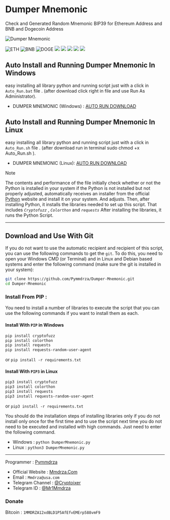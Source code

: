 # Dumper Mnemonic
Check and Generated Random Mnemonic BIP39 for Ethereum Address and BNB and Dogecoin Address

![Dumper Mnemonic](https://raw.githubusercontent.com/Pymmdrza/Dumper-Mnemonic/media/Dumper-Mnemonic.png 'Check and Generated Random Mnemonic BIP39 for Ethereum Address and BNB and Dogecoin Address')


![ETH](https://raw.githubusercontent.com/Pymmdrza/Dumper-Mnemonic/media/ethereum.png 'ETHEREUM Generated and Check Address Wallet') ![BNB](https://raw.githubusercontent.com/Pymmdrza/Dumper-Mnemonic/media/binance.png 'BNB Generated and Check Address Wallet') 
![DOGE](https://raw.githubusercontent.com/Pymmdrza/Dumper-Mnemonic/media/dogecoin.png 'Dogecoin Generated and Check Address Wallet') [![](https://img.shields.io/badge/Auto_Run-Windows-E34F26?style=plastic)](https://github.com/Pymmdrza/Dumper-Mnemonic/tree/mainx?tab=readme-ov-file#auto-install-and-running-dumper-mnemonic-in-windows) [![](https://img.shields.io/badge/Auto_Run-Linux-blue?style=plastic)](https://github.com/Pymmdrza/Dumper-Mnemonic/tree/mainx?tab=readme-ov-file#auto-install-and-running-dumper-mnemonic-in-linux) [![](https://img.shields.io/badge/Install-GIT-50A135?style=plastic)](https://github.com/Pymmdrza/Dumper-Mnemonic/tree/mainx?tab=readme-ov-file#download-and-use-with-git) [![](https://img.shields.io/badge/Install_Packages_From-PIP-FAB70C?style=plastic)](https://github.com/Pymmdrza/Dumper-Mnemonic/tree/mainx?tab=readme-ov-file#install-from-pip-) [![](https://img.shields.io/badge/Dumper_Mnemonic-Patreon-50AF95?style=plastic)](https://www.patreon.com/posts/98693406)



## Auto Install and Running Dumper Mnemonic In Windows 

easy installing all library python and running script just with a click in `Auto_Run.bat` file . (after  download click right in file and use Run As Administrator).

- DUMPER MNEMONIC (Windows) : [AUTO RUN DOWNLOAD](https://raw.githubusercontent.com/Pymmdrza/Dumper-Mnemonic/mainx/Auto_Run.bat 'Download Auto Run For Windows')


## Auto Install and Running Dumper Mnemonic In Linux

easy installing all library python and running script just with a click in `Auto_Run.sh` file . (after  download run in terminal  sudo chmod +x Auto_Run.sh ).

- DUMPER MNEMONIC (Linux): [AUTO RUN DOWNLOAD](https://raw.githubusercontent.com/Pymmdrza/Dumper-Mnemonic/mainx/Auto_Run.sh 'Download Auto Run For Linux') 

>[!NOTE]
>The contents and performance of the file initially check whether or not the Python is installed in your system if the Python is not installed but not properly adjusted, automatically receives an installer from the official [Python](https://python.org) website and install it on your system. And adjusts.
Then, after installing Python, it installs the libraries needed to set up this script. That includes  *` Cryptofuzz `* , *` Colorthon `* and *` requests `*
After installing the libraries, it runs the Python Script.

---

## Download and Use With Git

If you do not want to use the automatic recipient and recipient of this script, you can use the following commands to get the `git`. To do this, you need to open your Windows CMD (or Terminal) and in Linux and Debian based systems and enter the following command (make sure the git is installed in your system):

```bash
git clone https://github.com/Pymmdrza/Dumper-Mnemonic.git
cd Dumper-Mnemonic
```
### Install From PIP :

You need to install a number of libraries to execute the script that you can use the following commands if you want to install them as each.

#### Install With `PIP` in Windows

```bash
pip install cryptofuzz
pip install colorthon
pip install requests
pip install requests-random-user-agent
```
or `pip install -r requirements.txt`


#### Install With `PIP3` in Linux

```bash
pip3 install cryptofuzz
pip3 install colorthon
pip3 install requests
pip3 install requests-random-user-agent
```
or `pip3 install -r requirements.txt`

You should do the installation steps of installing libraries only if you do not install only once for the first time and to use the script next time you do not need to be executed and installed with high commands. Just need to enter the following command.

- Windows : `python DumperMnemonic.py`
- Linux : `python3 DumperMnemonic.py`


---

Programmer : [Pymmdrza](https://github.com/Pymmdrza 'Github Pymmdrza')

- Official Website : [Mmdrza.Com](https://mmdrza.com 'Mmdrza.com')
- Email : `Mmdrza@usa.com` 
- Telegram Channel : [@Cryptoixer](https://cryptoixer.t.me 'Cryptoixer Telegram Channel')
- Telegram ID : [@Mr1Mmdrza](https://mr1mmdrza.t.me '@Mr1Mmdrza Telegram ID')

### Donate

Bitcoin : `1MMDRZA12xdBLD1P5AfEfvEMErp588vmF9`


